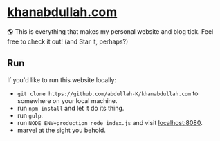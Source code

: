 # [khanabdullah.com](https://khanabdullah.com)
🌎 This is everything that makes my personal website and blog tick.  Feel free to check it out! (and Star it, perhaps?)


## Run
If you'd like to run this website locally:
- `git clone https://github.com/abdullah-K/khanabdullah.com` to somewhere on your local machine.
- run `npm install` and let it do its thing.
- run `gulp`.
- run `NODE_ENV=production node index.js` and visit [localhost:8080](http://localhost:8080).
- marvel at the sight you behold.
